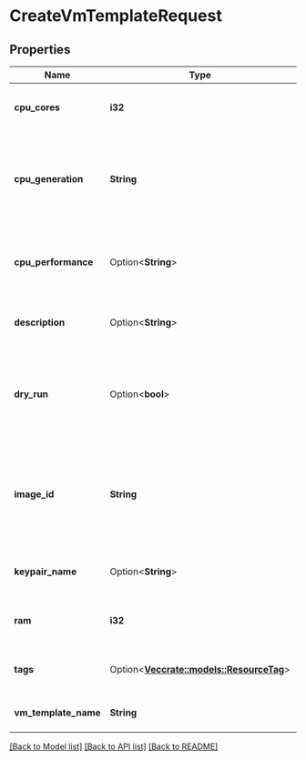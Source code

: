 # CreateVmTemplateRequest

## Properties

Name | Type | Description | Notes
------------ | ------------- | ------------- | -------------
**cpu_cores** | **i32** | The number of vCores to use for each VM. | 
**cpu_generation** | **String** | The processor generation to use for each VM (for example, `v4`). | 
**cpu_performance** | Option<**String**> | The performance of the VMs (`medium` \\| `high` \\|  `highest`). | [optional][default to CpuPerformance_High]
**description** | Option<**String**> | A description for the VM template. | [optional]
**dry_run** | Option<**bool**> | If true, checks whether you have the required permissions to perform the action. | [optional]
**image_id** | **String** | The ID of the OMI to use for each VM. You can find a list of OMIs by calling the [ReadImages](#readimages) method. | 
**keypair_name** | Option<**String**> | The name of the keypair to use for each VM. | [optional]
**ram** | **i32** | The amount of RAM to use for each VM. | 
**tags** | Option<[**Vec<crate::models::ResourceTag>**](ResourceTag.md)> | One or more tags to add to the VM template. | [optional]
**vm_template_name** | **String** | The name of the VM template. | 

[[Back to Model list]](../README.md#documentation-for-models) [[Back to API list]](../README.md#documentation-for-api-endpoints) [[Back to README]](../README.md)



